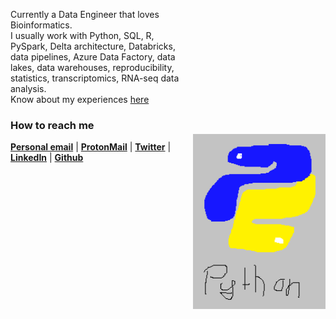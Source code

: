
<img src="https://github.com/ThomazGR/ThomazGR/blob/main/python.png"
     alt="python_hand_made"
     style="margin-top:200px;"
     height="280px"
     align="right" />
Currently a Data Engineer that loves Bioinformatics. <br>
I usually work with Python, SQL, R, PySpark, Delta architecture, Databricks, data pipelines, Azure Data Factory, data lakes, data warehouses, reproducibility, statistics, transcriptomics, RNA-seq data analysis. <br>
Know about my experiences [here](https://thomazgr.github.io/vitae.html)

### How to reach me
[**Personal email**](mailto:thomaz@vivaldi.net) | [**ProtonMail**](mailto:ramalheira@protonmail.com) | [**Twitter**](https://twitter.com/thomazgr1) | [**LinkedIn**](https://www.linkedin.com/in/thomazgr/) | [**Github**](https://github.com/thomazgr)
